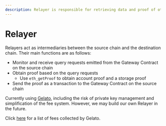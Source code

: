 ```yaml
---
description: Relayer is responsible for retrieving data and proof of other chains
---
```


# Relayer

Relayers act as intermediaries between the source chain and the destination chain. Their main functions are as follows:

* Monitor and receive query requests emitted from the Gateway Contract on the source chain
* Obtain proof based on the query requests
  * Use `eth_getProof` to obtain account proof and a storage proof
* Send the proof as a transaction to the Gateway Contract on the source chain

Currently using [Gelato](https://www.gelato.network/), including the risk of private key management and simplification of the fee system. However, we may build our own Relayer in the future.

Click [here](https://docs.gelato.network/developer-services/relay/payment-and-fees#gelatos-fees) for a list of fees collected by Gelato.

